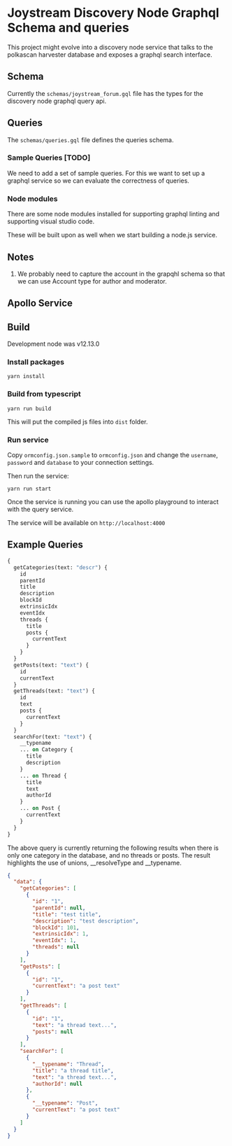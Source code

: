# Joystream Discovery Node Graphql Schema and queries

This project might evolve into a discovery node service that
talks to the polkascan harvester database and exposes a graphql
search interface.

## Schema

Currently the `schemas/joystream_forum.gql` file has the types for
the discovery node graphql query api.

## Queries

The `schemas/queries.gql` file defines the queries schema.

### Sample Queries [TODO]

We need to add a set of sample queries. For this we want to set up
a graphql service so we can evaluate the correctness of queries.

### Node modules

There are some node modules installed for supporting graphql linting
and supporting visual studio code.

These will be built upon as well when we start building a node.js
service.

## Notes

1. We probably need to capture the account in the grapqhl schema so
that we can use Account type for author and moderator.

## Apollo Service

## Build

Development node was v12.13.0

### Install packages

`yarn install`

### Build from typescript

`yarn run build`

This will put the compiled js files into `dist` folder.

### Run service

Copy `ormconfig.json.sample` to `ormconfig.json` and change the `username`,
`password` and `database` to your connection settings.

Then run the service:

`yarn run start`

Once the service is running you can use the apollo playground to interact
with the query service.

The service will be available on `http://localhost:4000`

## Example Queries

```graphql
{
  getCategories(text: "descr") {
    id
    parentId
    title
    description
    blockId
    extrinsicIdx
    eventIdx
    threads {
      title
      posts {
        currentText
      }
    }
  }
  getPosts(text: "text") {
    id
    currentText
  }
  getThreads(text: "text") {
    id
    text
    posts {
      currentText
    }
  }
  searchFor(text: "text") {
    __typename
    ... on Category {
      title
      description
    }
    ... on Thread {
      title
      text
      authorId
    }
    ... on Post {
      currentText
    }
  }
}
```

The above query is currently returning the following results when there is only one
category in the database, and no threads or posts. The result highlights the use of
unions, __resolveType and __typename.

```json
{
  "data": {
    "getCategories": [
      {
        "id": "1",
        "parentId": null,
        "title": "test title",
        "description": "test description",
        "blockId": 101,
        "extrinsicIdx": 1,
        "eventIdx": 1,
        "threads": null
      }
    ],
    "getPosts": [
      {
        "id": "1",
        "currentText": "a post text"
      }
    ],
    "getThreads": [
      {
        "id": "1",
        "text": "a thread text...",
        "posts": null
      }
    ],
    "searchFor": [
      {
        "__typename": "Thread",
        "title": "a thread title",
        "text": "a thread text...",
        "authorId": null
      },
      {
        "__typename": "Post",
        "currentText": "a post text"
      }
    ]
  }
}
```
